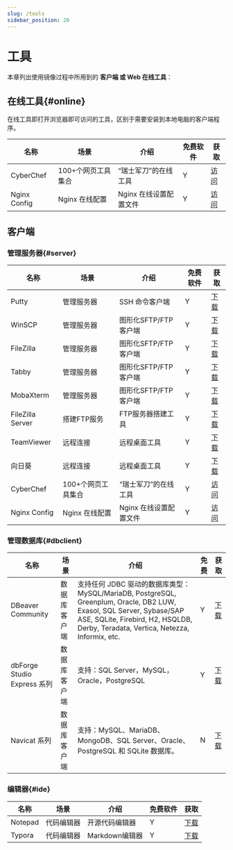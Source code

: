 ```yaml
---
slug: /tools
sidebar_position: 20
---
```


# 工具

本章列出使用镜像过程中所用到的 **客户端 或 Web 在线工具**：

##

## 在线工具{#online}

在线工具即打开浏览器即可访问的工具，区别于需要安装到本地电脑的客户端程序。

| 名称              | 场景        | 介绍                 | 免费软件 | 获取                                                         |
| ----------------- | ----------- | -------------------- | -------- | ------------------------------------------------------------ |
| CyberChef            | 100+个网页工具集合  | “瑞士军刀”的在线工具       | Y        | [访问](https://gchq.github.io/CyberChef/)     |
| Nginx Config            | Nginx 在线配置  | Nginx 在线设置配置文件      | Y        | [访问](https://www.digitalocean.com/community/tools/nginx)     |

## 客户端

### 管理服务器{#server}

| 名称              | 场景        | 介绍                 | 免费软件 | 获取                                                         |
| ----------------- | ----------- | -------------------- | -------- | ------------------------------------------------------------ |
| Putty             | 管理服务器  | SSH 命令客户端        | Y        | [下载](https://putty.org/)                                   |
| WinSCP            | 管理服务器  | 图形化SFTP/FTP客户端 | Y        | [下载](https://winscp.net/eng/docs/lang:chs)                 |
| FileZilla         | 管理服务器  | 图形化SFTP/FTP客户端 | Y        | [下载](https://filezilla-project.org/)                       |
| Tabby | 管理服务器 | 图形化SFTP/FTP客户端 | Y | [下载](https://github.com/Eugeny/tabby) |
| MobaXterm | 管理服务器 | 图形化SFTP/FTP客户端   | Y | [下载](https://mobaxterm.mobatek.net/download.html) |
| FileZilla Server  | 搭建FTP服务 | FTP服务器搭建工具    | Y        | [下载](https://filezilla-project.org/)                       |
| TeamViewer        | 远程连接    | 远程桌面工具         | Y        | [下载](https://www.teamviewer.cn/cn/)                        |
| 向日葵            | 远程连接    | 远程桌面工具         | Y        | [下载](https://sunlogin.oray.com/personal/)                  |
| CyberChef            | 100+个网页工具集合  | “瑞士军刀”的在线工具       | Y        | [访问](https://gchq.github.io/CyberChef/)     |
| Nginx Config            | Nginx 在线配置  | Nginx 在线设置配置文件      | Y        | [访问](https://www.digitalocean.com/community/tools/nginx)     |


### 管理数据库{#dbclient}

| 名称              | 场景        | 介绍                 | 免费       | 获取                                                         |
| ----------------- | ----------- | -------------------- | -------- | ------------------------------------------------------------ |
| DBeaver Community           | 数据库客户端  | 支持任何 JDBC 驱动的数据库类型：MySQL/MariaDB, PostgreSQL, Greenplum, Oracle, DB2 LUW, Exasol, SQL Server, Sybase/SAP ASE, SQLite, Firebird, H2, HSQLDB, Derby, Teradata, Vertica, Netezza, Informix, etc.  | Y       | [下载](https://dbeaver.io/)                              |
| dbForge Studio Express 系列 | 数据库客户端  | 支持：SQL Server，MySQL，Oracle，PostgreSQL   | Y        | [下载](https://www.devart.com/free-products.html) |
| Navicat 系列          | 数据库客户端  | 支持：MySQL、MariaDB、MongoDB、SQL Server、Oracle、PostgreSQL 和 SQLite 数据库。   | N        | [下载](https://navicat.com.cn/)                              |

### 编辑器{#ide}

| 名称              | 场景        | 介绍                 | 免费软件 | 获取                                                         |
| ----------------- | ----------- | -------------------- | -------- | ------------------------------------------------------------ |
| Notepad           | 代码编辑器  | 开源代码编辑器       | Y        | [下载](https://notepad-plus-plus.org/)                       |
| Typora            | 代码编辑器  | Markdown编辑器       | Y        | [下载](https://typora.io/)                                   |






